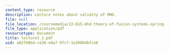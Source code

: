 ```yaml
---
content_type: resource
description: Lecture notes about validity of MHD.
file: null
file_location: /coursemedia/22-615-mhd-theory-of-fusion-systems-spring-2007/a82fb0bdce36e0a797c71a398b4bfce8_lecture3_2.pdf
file_type: application/pdf
resourcetype: Document
title: lecture3_2.pdf
uid: a82fb0bd-ce36-e0a7-97c7-1a398b4bfce8
---
```


